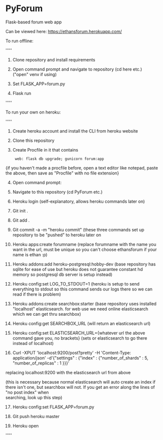 # PyForum

Flask-based forum web app

Can be viewed here: https://ethansforum.herokuapp.com/

To run offline:

'''''

1) Clone repository and install requirements

2) Open command prompt and navigate to repository (cd here etc.) ("open" venv if using)

3) Set FLASK_APP=forum.py

4) Flask run

'''''

To run your own on heroku:

'''''

1) Create heroku account and install the CLI from heroku website

2) Clone this repository

3) Create Procfile in it that contains

		web: flask db upgrade; gunicorn forum:app
	
{if you haven't made a procfile before, open a text editor like notepad, paste the above, then save as "Procfile" with no file extension}

4) Open command prompt:

5) Navigate to this repository (cd PyForum etc.)
  
6) Heroku login (self-explanatory, allows heroku commands later on)
	
7) Git init .
	
8) Git add . 
	
9) Git commit -a -m "heroku commit" (these three commands set up repository to be "pushed" to heroku later on
	
10) Heroku apps:create forumname (replace forumname with the name you want in the url, must be unique so you can't choose ethansforum if your name is ethan :p)
	
11) Heroku addons:add heroku-postgresql:hobby-dev (base repository has sqlite for ease of use but heroku does not guarantee constant hd memory so postgresql db server is setup instead) 

12) Heroku config:set LOG_TO_STDOUT=1 (heroku is setup to send everything to stdout so this command sends our logs there so we can read if there is problem)
	
13) Heroku addons:create searchbox:starter (base repository uses installed "localhost" elasticsearch. for web use we need online elasticsearch which we can get thru searchbox) 

14) Heroku config:get SEARCHBOX_URL (will return an elasticsearch url)
	
15) Heroku config:set ELASTICSEARCH_URL={whatever url the above command gave you, no brackets} (sets or elasticsearch to go there instead of localhost)

16) Curl -XPUT 'localhost:9200/post?pretty' -H 'Content-Type: application/json' -d'{"settings" : {"index" : {"number_of_shards" : 5, 	"number_of_replicas" : 1 }}}' 
  
   replacing localhost:9200 with the elasticsearch url from above
    
   (this is necessary because normal elasticsearch will auto create an index if there isn't one, but searchbox will not. If you get an error along the lines of "no post index" when   
    searching, look up this step)

17) Heroku config:set FLASK_APP=forum.py
  
18) Git push heroku master
	
19) Heroku open
  
'''''
